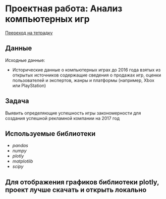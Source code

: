 # Проектная работа: Анализ компьютерных игр 

[Пеереход на тетрадку](https://github.com/VoytyukIlya/Portfolio/blob/main/Analysis_of_computer_games/Analysis_of_computer_games.ipynb)

## Данные

Исходные данные:
- Исторические данные о компьютерных играх до 2016 года взятых из открытых источников содержащие сведения о продажах игр, оценки пользователей и экспертов, жанры и платформы (например, Xbox или PlayStation)

## Задача

Выявить определяющие успешность игры закономерности для создания успешной рекламной компании на 2017 год

## Используемые библиотеки
- *pandas*  
- *numpy*  
- *plotly*  
- *matplotlib*
- *scipy*

## Для отображения графиков библиотеки plotly, проект лучше скачать и открыть локально 

